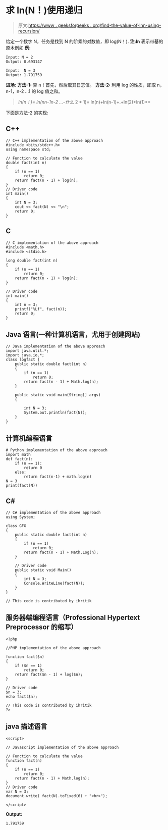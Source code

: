 # 求 ln(N！)使用递归

> 原文:[https://www . geeksforgeeks . org/find-the-value-of-lnn-using-recursion/](https://www.geeksforgeeks.org/find-the-value-of-lnn-using-recursion/)

给定一个数字 N，任务是找到 N 的阶乘的对数值，即 log(N！).
**注:ln** 表示带基的原木例如
**例:**

```
Input: N = 2
Output: 0.693147

Input:  N = 3
Output: 1.791759
```

**进场:**
**方法-1:** 算 n！首先，然后取其日志值。
**方法-2:** 利用 log 的性质，即取 n，n-1，n-2 …1 的 log 值之和。

> **ln(n！)= ln(n*n-1*n-2* ...-什么* 2 * 1)= ln(n)+ln(n-1)+.+ln(2)+ln(1)**

下面是方法-2 的实现:

## C++

```
// C++ implementation of the above approach
#include <bits/stdc++.h>
using namespace std;

// Function to calculate the value
double fact(int n)
{
    if (n == 1)
        return 0;
    return fact(n - 1) + log(n);
}
// Driver code
int main()
{
    int N = 3;
    cout << fact(N) << "\n";
    return 0;
}
```

## C

```
// C implementation of the above approach
#include <math.h>
#include <stdio.h>

long double fact(int n)
{
    if (n == 1)
        return 0;
    return fact(n - 1) + log(n);
}

// Driver code
int main()
{
    int n = 3;
    printf("%Lf", fact(n));
    return 0;
}
```

## Java 语言(一种计算机语言，尤用于创建网站)

```
// Java implementation of the above approach
import java.util.*;
import java.io.*;
class logfact {
    public static double fact(int n)
    {
        if (n == 1)
            return 0;
        return fact(n - 1) + Math.log(n);
    }

    public static void main(String[] args)
    {

        int N = 3;
        System.out.println(fact(N));
    }
}
```

## 计算机编程语言

```
# Python implementation of the above approach
import math
def fact(n):
    if (n == 1):
        return 0
    else:
        return fact(n-1) + math.log(n)
N = 3
print(fact(N))
```

## C#

```
// C# implementation of the above approach
using System;

class GFG
{
    public static double fact(int n)
    {
        if (n == 1)
            return 0;
        return fact(n - 1) + Math.Log(n);
    }

    // Driver code
    public static void Main()
    {
        int N = 3;
        Console.WriteLine(fact(N));
    }
}

// This code is contributed by ihritik
```

## 服务器端编程语言（Professional Hypertext Preprocessor 的缩写）

```
<?php

//PHP implementation of the above approach

function fact($n)
{
    if ($n == 1)
        return 0;
    return fact($n - 1) + log($n);
}

// Driver code
$n = 3;
echo fact($n);

// This code is contributed by ihritik
?>
```

## java 描述语言

```
<script>

// Javascript implementation of the above approach

// Function to calculate the value
function fact(n)
{
    if (n == 1)
        return 0;
    return fact(n - 1) + Math.log(n);
}
// Driver code
var N = 3;
document.write( fact(N).toFixed(6) + "<br>");

</script>
```

**Output:** 

```
1.791759
```